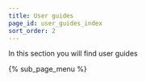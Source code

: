 ```yaml
---
title: User guides
page_id: user_guides_index
sort_order: 2
---
```


In this section you will find user guides

{% sub_page_menu %}
